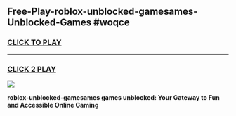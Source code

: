 
## Free-Play-roblox-unblocked-gamesames-Unblocked-Games #woqce
<h3>
<a href="https://news.freeplayer.one?title=roblox-unblocked-gamesames&ref=8M">CLICK TO PLAY</a></h3>
<hr>

<h3>
<a href="https://news.freeplayer.one?title=roblox-unblocked-gamesames&ref=8M">CLICK 2 PLAY</a>
  
</h3>

<a href="https://news.freeplayer.one?title=roblox-unblocked-gamesames&ref=8M"><img src="https://clearcache.store/games.png"></a>


**roblox-unblocked-gamesames games unblocked: Your Gateway to Fun and Accessible Online Gaming**

